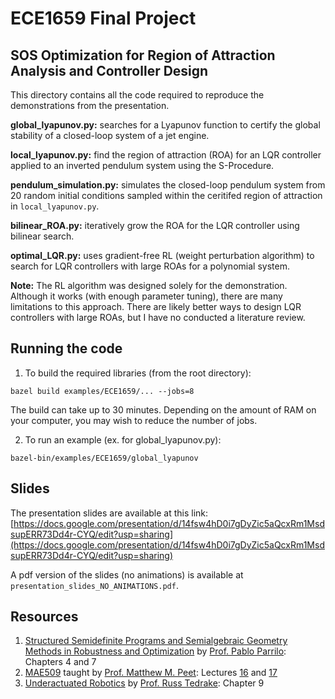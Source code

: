 # ECE1659 Final Project

## SOS Optimization for Region of Attraction Analysis and Controller Design
This directory contains all the code required to reproduce the demonstrations from the presentation.

**global_lyapunov.py:** searches for a Lyapunov function to certify the global stability of a closed-loop system of a jet engine.

**local_lyapunov.py:** find the region of attraction (ROA) for an LQR controller applied to an inverted pendulum system using the S-Procedure.

**pendulum_simulation.py:** simulates the closed-loop pendulum system from 20 random initial conditions sampled within the ceritifed region of attraction in `local_lyapunov.py`.

**bilinear_ROA.py:** iteratively grow the ROA for the LQR controller using bilinear search.

**optimal_LQR.py:** uses gradient-free RL (weight perturbation algorithm) to search for LQR controllers with large ROAs for a polynomial system.

**Note:** The RL algorithm was designed solely for the demonstration. Although it works (with enough parameter tuning), there are many limitations to this approach. There are likely better ways to design LQR controllers with large ROAs, but I have no conducted a literature review.

## Running the code
1. To build the required libraries (from the root directory):
```
bazel build examples/ECE1659/... --jobs=8
```
The build can take up to 30 minutes. Depending on the amount of RAM on your computer, you may wish to reduce the number of jobs.

2. To run an example (ex. for global_lyapunov.py):
```
bazel-bin/examples/ECE1659/global_lyapunov
```

## Slides
The presentation slides are available at this link: [https://docs.google.com/presentation/d/14fsw4hD0i7gDyZic5aQcxRm1MsdsupERR73Dd4r-CYQ/edit?usp=sharing](https://docs.google.com/presentation/d/14fsw4hD0i7gDyZic5aQcxRm1MsdsupERR73Dd4r-CYQ/edit?usp=sharing)

A pdf version of the slides (no animations) is available at `presentation_slides_NO_ANIMATIONS.pdf`.

## Resources
1. [Structured Semidefinite Programs and Semialgebraic Geometry Methods in Robustness and Optimization](https://www.mit.edu/~parrilo/pubs/files/thesis.pdf)  by [Prof. Pablo Parrilo](https://www.mit.edu/~parrilo/): Chapters 4 and 7
2. [MAE509](https://control.asu.edu/) taught by [Prof. Matthew M. Peet](https://control.asu.edu/): Lectures [16](https://control.asu.edu/Classes/MAE598/598Lecture16.pdf) and [17](https://control.asu.edu/Classes/MAE598/598Lecture17.pdf)
3. [Underactuated Robotics](https://underactuated.csail.mit.edu/) by [Prof. Russ Tedrake](https://groups.csail.mit.edu/locomotion/russt.html): Chapter 9
